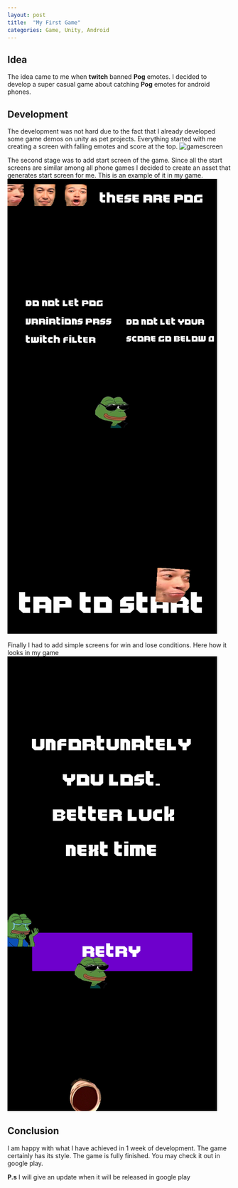 ```yaml
---
layout: post
title:  "My First Game"
categories: Game, Unity, Android
---
```


## Idea

The idea came to me when **twitch** banned **Pog** emotes. I decided to develop a super casual game about catching **Pog** emotes for android phones. 

## Development

The development was not hard due to the fact that I already developed some game demos on unity as pet projects.  Everything started with me creating a screen with falling emotes and score at the top. ![gamescreen](https://drive.google.com/file/d/1MSe7N-6Y6olin83yZm4dxQsKJawMtwjw/view?usp=sharing)

The second stage was to add start screen of the game. Since all the start screens are similar among all phone games I decided to create an asset  that generates start screen for me. This is an example of it in my game. ![startscreen](/assets/startmenu.png)

Finally I had to add simple screens for win and lose conditions. Here how it looks in my game ![endscreen](/assets/gameover.png)

## Conclusion

I am happy with what I have achieved in 1 week of development. The game certainly has its style. The game is fully finished. You may check it out in google play.

**P.s** I will give an update when it will be released in google play